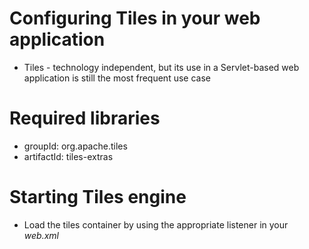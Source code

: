 # Configuring Tiles in your web application
* Tiles - technology independent, but its use in a Servlet-based web application is still the most frequent use case

# Required libraries
* groupId: org.apache.tiles
* artifactId: tiles-extras

# Starting Tiles engine
* Load the tiles container by using the appropriate listener in your *web.xml*